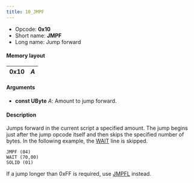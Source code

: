 ```yaml
---
title: 10_JMPF
---
```


- Opcode: **0x10**
- Short name: **JMPF**
- Long name: Jump forward

#### Memory layout

| 0x10 | *A* |
|------|-----|

#### Arguments

- **const UByte** *A*: Amount to jump forward.

#### Description

Jumps forward in the current script a specified amount. The jump begins just after the jump opcode itself and then skips the specified number of bytes. In the following example, the [WAIT](24_WAIT.md) line is skipped.

    JMPF (04)
    WAIT (70,00)
    SOLID (01)

If a jump longer than 0xFF is required, use [JMPFL](11_JMPFL.md) instead.
